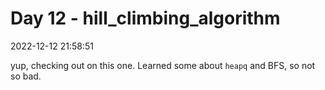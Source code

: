 # Day 12 - hill_climbing_algorithm

2022-12-12 21:58:51

yup, checking out on this one. Learned some about `heapq` and BFS, so not so bad.